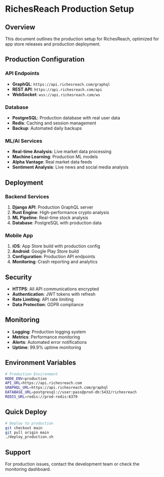 # RichesReach Production Setup

## Overview
This document outlines the production setup for RichesReach, optimized for app store releases and production deployment.

## Production Configuration

### API Endpoints
- **GraphQL**: `https://api.richesreach.com/graphql`
- **REST API**: `https://api.richesreach.com/api`
- **WebSocket**: `wss://api.richesreach.com/ws`

### Database
- **PostgreSQL**: Production database with real user data
- **Redis**: Caching and session management
- **Backup**: Automated daily backups

### ML/AI Services
- **Real-time Analysis**: Live market data processing
- **Machine Learning**: Production ML models
- **Alpha Vantage**: Real market data feeds
- **Sentiment Analysis**: Live news and social media analysis

## Deployment

### Backend Services
1. **Django API**: Production GraphQL server
2. **Rust Engine**: High-performance crypto analysis
3. **ML Pipeline**: Real-time stock analysis
4. **Database**: PostgreSQL with production data

### Mobile App
1. **iOS**: App Store build with production config
2. **Android**: Google Play Store build
3. **Configuration**: Production API endpoints
4. **Monitoring**: Crash reporting and analytics

## Security
- **HTTPS**: All API communications encrypted
- **Authentication**: JWT tokens with refresh
- **Rate Limiting**: API rate limiting
- **Data Protection**: GDPR compliance

## Monitoring
- **Logging**: Production logging system
- **Metrics**: Performance monitoring
- **Alerts**: Automated error notifications
- **Uptime**: 99.9% uptime monitoring

## Environment Variables
```bash
# Production Environment
NODE_ENV=production
API_URL=https://api.richesreach.com
GRAPHQL_URL=https://api.richesreach.com/graphql
DATABASE_URL=postgresql://user:pass@prod-db:5432/richesreach
REDIS_URL=redis://prod-redis:6379
```

## Quick Deploy
```bash
# Deploy to production
git checkout main
git pull origin main
./deploy_production.sh
```

## Support
For production issues, contact the development team or check the monitoring dashboard.
